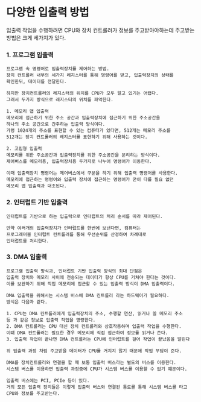 # 다양한 입출력 방법
입출력 작업을 수행하려면 CPU와 장치 컨트롤러가 정보를 주고받아야하는데
주고받는 방법은 크게 세가지가 있다.

### 1. 프로그램 입출력
    프로그램 속 명령어로 입출력장치를 제어하는 방법.
    장치 컨트롤러 내부의 세가지 레지스터를 통해 명령어를 받고, 입출력장치의 상태를
    확인한뒤, 데이터를 전달한다.

    하지만 장치컨트롤러의 레지스터의 위치를 CPU가 모두 알고 있기는 어렵다.
    그래서 두가지 방식으로 레지스터의 위치를 파악한다.
    
    1. 메모리 맵 입출력
    메모리에 접근하기 위한 주소 공간과 입출력장치에 접근하기 위한 주소공간을
    하나의 주소 공간으로 간주하는 입출력 방식이다.
    가령 1024개의 주소를 표현할 수 있는 컴퓨터가 있다면, 512개는 메모리 주소를
    512개는 장치 컨트롤러의 레지스터를 표현하기 위해 사용하는 것이다.

    2. 고립형 입출력
    메모리를 위한 주소공간과 입출력장치를 위한 주소공간을 분리하는 방식이다.
    제어버스를 메모리용, 입출력장치용 두가지로 나누어 명령어가 이동한다.

    이때 입출력장치 명령어는 제어버스에서 구분을 하기 위해 입출력 명령어를 사용한다.
    메모리에 접근하는 명령어와 입출력 장치에 접근하는 명령어가 굳이 다를 필요 없던
    메모리 맵 입출력과 대조된다.

### 2. 인터럽트 기반 입출력
    인터럽트를 기반으로 하는 입출력으로 인터럽트의 처리 순서를 따라 제어된다.
    
    만약 여러개의 입출력장치가 인터럽트를 한번에 보낸다면, 컴퓨터는
    프로그래머블 인터럽트 컨트롤러를 통해 우선순위를 산정하여 차례대로
    인터럽트를 처리한다.

### 3. DMA 입출력
    프로그램 입출력 방식과, 인터럽트 기반 입출력 방식의 최대 단점은
    입출력 장치와 메모리 사이에 전송되는 데이터가 항상 CPU를 거쳐야 한다는 것이다.
    이를 보완하기 위해 직접 메모리에 접근할 수 있는 입출력 방식이 DMA 입출력이다.

    DMA 입출력을 위해서는 시스템 버스에 DMA 컨트롤러 라는 하드웨어가 필요하다.
    방식은 다음과 같다.

    1. CPU는 DMA 컨트롤러에게 입출력장치의 주소, 수행할 연산, 읽거나 쓸 메모리 주소
    등 과 같은 정보로 입출력 작업을 명령한다.
    2. DMA 컨트롤러는 CPU 대신 장치 컨트롤러와 상호작용하며 입출력 작업을 수행한다.
    이떄 DMA 컨트롤러는 필요한 경우 메모리에 직접 접근하여 정보를 읽거나 쓴다.
    3. 입출력 작업이 끝나면 DMA 컨트롤러는 CPU에 인터럽트를 걸어 작업이 끝났음을 알린다

    위 입출력 과정 처럼 주고받을 데이터가 CPU를 거치지 않기 때문에 작업 부담이 준다.

    DMA를 장치컨트롤러와 연결을 할 때 보통 입출력 버스라는 별도의 버스를 이용한다.
    시스템 버스를 이용하면 입출력 과정중에 CPU가 시스템 버스를 이용할 수 없기 떄문이다.

    입출력 버스에는 PCI, PCIe 등이 있다.
    거의 모든 입출력 장치들은 이렇게 입출력 버스와 연결된 통로를 통해 시스템 버스를 타고 CPU와 정보를 주고받는다.

